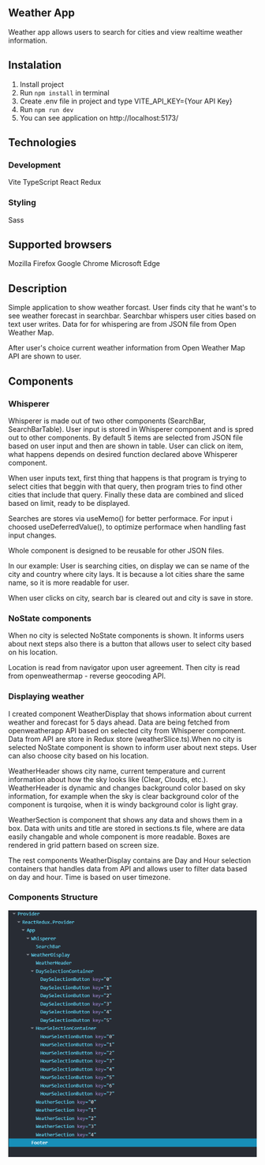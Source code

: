 ## Weather App
Weather app allows users to search for cities and view realtime weather information.

## Instalation
1. Install project
2. Run `npm install` in terminal
3. Create .env file in project and type VITE_API_KEY={Your API Key}
4. Run `npm run dev`
5. You can see application on http://localhost:5173/

## Technologies
### Development
Vite
TypeScript
React
Redux

### Styling
Sass

## Supported browsers
Mozilla Firefox
Google Chrome
Microsoft Edge


## Description
Simple application to show weather forcast. User finds city that he want's to see weather forecast in searchbar. Searchbar whispers user cities based on text user writes. Data for for whispering are from JSON file from Open Weather Map.

After user's choice current weather information from Open Weather Map API are shown to user. 

## Components
### Whisperer
Whisperer is made out of two other components (SearchBar, SearchBarTable).
User input is stored in Whisperer component and is spred out to other components.
By default 5 items are selected from JSON file based on user input and then are shown in table.
User can click on item, what happens depends on desired function declared above Whisperer component.

When user inputs text, first thing that happens is that program is trying to select cities that beggin with that query, then
program tries to find other cities that include that query.
Finally these data are combined and sliced based on limit, ready to be displayed.

Searches are stores via useMemo() for better performace.
For input i choosed useDeferredValue(), to optimize performace when handling fast input changes.

Whole component is designed to be reusable for other JSON files.

In our example:
User is searching cities, on display we can se name of the city and country where city lays. It is because
a lot cities share the same name, so it is more readable for user.

When user clicks on city, search bar is cleared out and city is save in store.

### NoState components
When no city is selected NoState components is shown. It informs users about next steps also there is a button that allows user to select city based on his location.

Location is read from navigator upon user agreement. Then city is read from openweathermap - reverse geocoding API.

### Displaying weather
I created component WeatherDisplay that shows information about current weather and forecast for 5 days ahead. Data are being fetched from openweatherapp API based on selected city from Whisperer component. Data from API are store in Redux store (weatherSlice.ts).When no city is selected NoState component is shown to inform user about next steps. User can also choose city based on his location.

WeatherHeader shows city name, current temperature and current information about how the sky looks like (Clear, Clouds, etc.). WeatherHeader is dynamic and changes background color based on sky information, for example when the sky is clear background color of the component is turqoise, when it is windy background color is light gray.

WeatherSection is component that shows any data and shows them in a box. Data with units and title are stored in sections.ts file, where are data easily changable and whole component is more readable. Boxes are rendered in grid pattern based on screen size.

The rest components WeatherDisplay contains are Day and Hour selection containers that handles data from API and allows user to filter data based on day and hour. Time is based on user timezone.

### Components Structure

![components hierarchy](image.png)